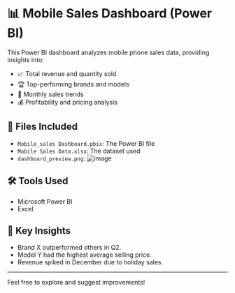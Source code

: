 # 📊 Mobile Sales Dashboard (Power BI)

This Power BI dashboard analyzes mobile phone sales data, providing insights into:

- 📈 Total revenue and quantity sold
- 🏆 Top-performing brands and models
- 📅 Monthly sales trends
- 💰 Profitability and pricing analysis

## 📁 Files Included
- `Mobile_sales Dashboard.pbix`: The Power BI file
- `Mobile Sales Data.xlsx`: The dataset used
- `dashboard_preview.png`:  ![image](https://github.com/user-attachments/assets/b6b28a3c-59a5-42ff-ac3d-93758013263b)


## 🛠️ Tools Used
- Microsoft Power BI
- Excel

## 📌 Key Insights
- Brand X outperformed others in Q2.
- Model Y had the highest average selling price.
- Revenue spiked in December due to holiday sales.

---

Feel free to explore and suggest improvements!

